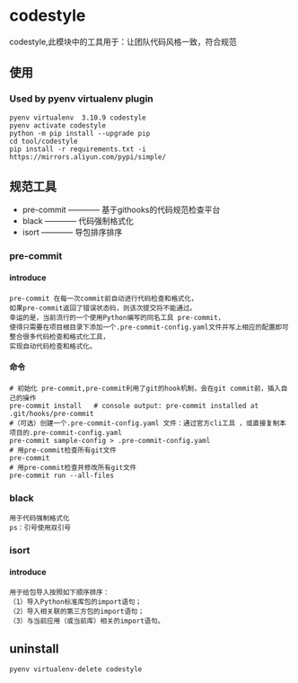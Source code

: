 # codestyle

codestyle,此模块中的工具用于：让团队代码风格一致，符合规范

## 使用

### Used by pyenv virtualenv plugin

    pyenv virtualenv  3.10.9 codestyle
    pyenv activate codestyle
    python -m pip install --upgrade pip
    cd tool/codestyle
    pip install -r requirements.txt -i https://mirrors.aliyun.com/pypi/simple/

## 规范工具

- pre-commit ———— 基于githooks的代码规范检查平台
- black ———— 代码强制格式化
- isort ———— 导包排序排序

### pre-commit

#### introduce

    pre-commit 在每一次commit前自动进行代码检查和格式化，
    如果pre-commit返回了错误状态码，则该次提交将不能通过。
    幸运的是，当前流行的一个使用Python编写的同名工具 pre-commit，
    使得只需要在项目根目录下添加一个.pre-commit-config.yaml文件并写上相应的配置即可整合很多代码检查和格式化工具，
    实现自动代码检查和格式化。

#### 命令

    # 初始化 pre-commit,pre-commit利用了git的hook机制，会在git commit前，插入自己的操作
    pre-commit install   # console output: pre-commit installed at .git/hooks/pre-commit
    #（可选）创建一个.pre-commit-config.yaml 文件：通过官方cli工具 ，或直接复制本项目的.pre-commit-config.yaml
    pre-commit sample-config > .pre-commit-config.yaml
    # 用pre-commit检查所有git文件
    pre-commit
    # 用pre-commit检查并修改所有git文件
    pre-commit run --all-files

### black

    用于代码强制格式化
    ps：引号使用双引号

### isort

#### introduce

    用于给包导入按照如下顺序排序：
    （1）导入Python标准库包的import语句；
    （2）导入相关联的第三方包的import语句；
    （3）与当前应用（或当前库）相关的import语句。

## uninstall

    pyenv virtualenv-delete codestyle
